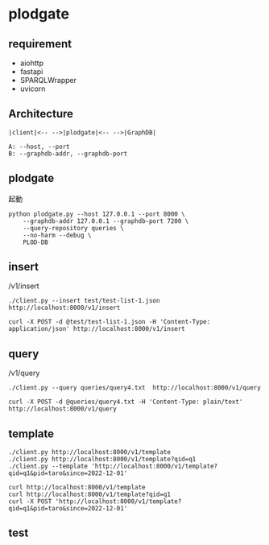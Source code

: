 plodgate
========

## requirement

- aiohttp
- fastapi
- SPARQLWrapper
- uvicorn

## Architecture

```
|client|<-- -->|plodgate|<-- -->|GraphDB|
```

```
A: --host, --port
B: --graphdb-addr, --graphdb-port
```

## plodgate

起動

```
python plodgate.py --host 127.0.0.1 --port 8000 \
    --graphdb-addr 127.0.0.1 --graphdb-port 7200 \
    --query-repository queries \
    --no-harm --debug \
    PLOD-DB
```

## insert

/v1/insert

```
./client.py --insert test/test-list-1.json http://localhost:8000/v1/insert
```

```
curl -X POST -d @test/test-list-1.json -H 'Content-Type: application/json' http://localhost:8000/v1/insert
```

## query

/v1/query

```
./client.py --query queries/query4.txt  http://localhost:8000/v1/query
```

```
curl -X POST -d @queries/query4.txt -H 'Content-Type: plain/text' http://localhost:8000/v1/query
```

## template

```
./client.py http://localhost:8000/v1/template
./client.py http://localhost:8000/v1/template?qid=q1
./client.py --template 'http://localhost:8000/v1/template?qid=q1&pid=taro&since=2022-12-01'
```

```
curl http://localhost:8000/v1/template
curl http://localhost:8000/v1/template?qid=q1
curl -X POST 'http://localhost:8000/v1/template?qid=q1&pid=taro&since=2022-12-01'
```

## test

